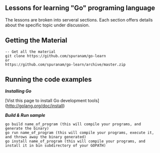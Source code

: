 ## Lessons for learning "Go" programing language

The lessons are broken into serveral sections. Each section offers details about the specific topic under discussion.

## Getting the Material

    -- Get all the material
    git clone https://github.com/spuranam/go-learn
    or
    https://github.com/spuranam/go-learn/archive/master.zip

## Running the code examples

**_Installing Go_**

[Vist this page to install Go development tools] (http://golang.org/doc/install)

**_Build & Run sample_**

	go build name_of_program (this will compile your programs, and generate the binary)
	go run name_of_program (this will compile your programs, execute it, and throws away the binary generated)
	go install name_of_program (this will compile your programs, and install it in bin subdirectory of your GOPATH)
